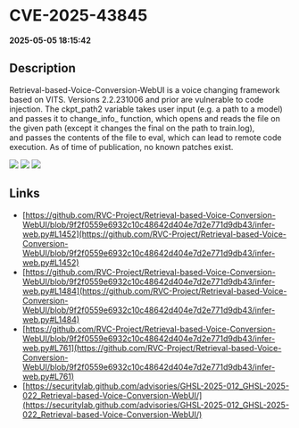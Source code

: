 # CVE-2025-43845

**2025-05-05 18:15:42**

## Description
Retrieval-based-Voice-Conversion-WebUI is a voice changing framework based on VITS. Versions 2.2.231006 and prior are vulnerable to code injection. The ckpt_path2 variable takes user input (e.g. a path to a model) and passes it to change_info_ function, which opens and reads the file on the given path (except it changes the final on the path to train.log), and passes the contents of the file to eval, which can lead to remote code execution. As of time of publication, no known patches exist.

![](https://img.shields.io/static/v1?label=Score&message=8.9&color=red)
![](https://img.shields.io/static/v1?label=Severity&message=HIGH&color=red)
![](https://img.shields.io/static/v1?label=CWE&message=RCE&color=green)

## Links
- [https://github.com/RVC-Project/Retrieval-based-Voice-Conversion-WebUI/blob/9f2f0559e6932c10c48642d404e7d2e771d9db43/infer-web.py#L1452](https://github.com/RVC-Project/Retrieval-based-Voice-Conversion-WebUI/blob/9f2f0559e6932c10c48642d404e7d2e771d9db43/infer-web.py#L1452)
- [https://github.com/RVC-Project/Retrieval-based-Voice-Conversion-WebUI/blob/9f2f0559e6932c10c48642d404e7d2e771d9db43/infer-web.py#L1484](https://github.com/RVC-Project/Retrieval-based-Voice-Conversion-WebUI/blob/9f2f0559e6932c10c48642d404e7d2e771d9db43/infer-web.py#L1484)
- [https://github.com/RVC-Project/Retrieval-based-Voice-Conversion-WebUI/blob/9f2f0559e6932c10c48642d404e7d2e771d9db43/infer-web.py#L761](https://github.com/RVC-Project/Retrieval-based-Voice-Conversion-WebUI/blob/9f2f0559e6932c10c48642d404e7d2e771d9db43/infer-web.py#L761)
- [https://securitylab.github.com/advisories/GHSL-2025-012_GHSL-2025-022_Retrieval-based-Voice-Conversion-WebUI/](https://securitylab.github.com/advisories/GHSL-2025-012_GHSL-2025-022_Retrieval-based-Voice-Conversion-WebUI/)
